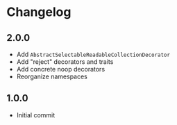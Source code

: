 # Changelog

## 2.0.0

* Add `AbstractSelectableReadableCollectionDecorator`
* Add "reject" decorators and traits
* Add concrete noop decorators
* Reorganize namespaces

## 1.0.0

* Initial commit